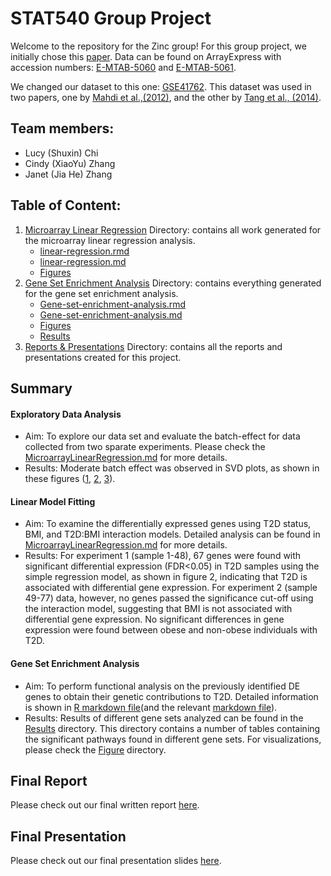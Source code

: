 # STAT540 Group Project

Welcome to the repository for the Zinc group! For this group project, we initially chose this [paper](https://www.ncbi.nlm.nih.gov/pmc/articles/PMC5069352/). Data can be found on ArrayExpress with accession numbers: [E-MTAB-5060](https://www.ebi.ac.uk/biostudies/arrayexpress/studies/E-MTAB-5060) and [E-MTAB-5061](https://www.ebi.ac.uk/biostudies/arrayexpress/studies/E-MTAB-5061?accession=E-MTAB-5061).

We changed our dataset to this one: [GSE41762](https://www.ncbi.nlm.nih.gov/geo/query/acc.cgi?acc=GSE41762). This dataset was used in two papers, one by [Mahdi et al.,(2012)](https://pubmed.ncbi.nlm.nih.gov/23140642/), and the other by [Tang et al., (2014)](https://pubmed.ncbi.nlm.nih.gov/25298321/).

## Team members:

-   Lucy (Shuxin) Chi
-   Cindy (XiaoYu) Zhang
-   Janet (Jia He) Zhang

## Table of Content:

1.  [Microarray Linear Regression](https://github.com/STAT540-UBC-2023/project-zinc/tree/main/MicroarrayLinearRegression) Directory: contains all work generated for the microarray linear regression analysis.
    -   [linear-regression.rmd](https://github.com/STAT540-UBC-2023/project-zinc/blob/main/MicroarrayLinearRegression/MicroarrayLinearRegressionSrc.Rmd)
    -   [linear-regression.md](https://github.com/STAT540-UBC-2023/project-zinc/blob/main/MicroarrayLinearRegression/MicroarrayLinearRegressionSrc.md)
    -   [Figures](https://github.com/STAT540-UBC-2023/project-zinc/tree/main/MicroarrayLinearRegression/MicroarrayLinearRegressionSrc_files/figure-gfm)
2.  [Gene Set Enrichment Analysis](https://github.com/STAT540-UBC-2023/project-zinc/tree/main/GeneSetEnrichmentAnalysis) Directory: contains everything generated for the gene set enrichment analysis.
    -   [Gene-set-enrichment-analysis.rmd](https://github.com/STAT540-UBC-2023/project-zinc/blob/main/GeneSetEnrichmentAnalysis/Gene-Set-Enrichment-Analysis.Rmd)
    -   [Gene-set-enrichment-analysis.md](https://github.com/STAT540-UBC-2023/project-zinc/blob/main/GeneSetEnrichmentAnalysis/Gene-Set-Enrichment-Analysis.md)
    -   [Figures](https://github.com/STAT540-UBC-2023/project-zinc/tree/main/GeneSetEnrichmentAnalysis/Gene-Set-Enrichment-Analysis_files/figure-gfm)
    -   [Results](https://github.com/STAT540-UBC-2023/project-zinc/tree/main/GeneSetEnrichmentAnalysis/Result)
3.  [Reports & Presentations](https://github.com/STAT540-UBC-2023/project-zinc/tree/main/Reports%26Presentations) Directory: contains all the reports and presentations created for this project.

## Summary

#### Exploratory Data Analysis

-   Aim: To explore our data set and evaluate the batch-effect for data collected from two sparate experiments. Please check the [MicroarrayLinearRegression.md](https://github.com/STAT540-UBC-2023/project-zinc/blob/main/MicroarrayLinearRegression/MicroarrayLinearRegressionSrc.md) for more details.
-   Results: Moderate batch effect was observed in SVD plots, as shown in these figures ([1](https://github.com/STAT540-UBC-2023/project-zinc/blob/main/MicroarrayLinearRegression/MicroarrayLinearRegressionSrc_files/figure-gfm/unnamed-chunk-7-1.png), [2](https://github.com/STAT540-UBC-2023/project-zinc/blob/main/MicroarrayLinearRegression/MicroarrayLinearRegressionSrc_files/figure-gfm/unnamed-chunk-7-2.png), [3](https://github.com/STAT540-UBC-2023/project-zinc/blob/main/MicroarrayLinearRegression/MicroarrayLinearRegressionSrc_files/figure-gfm/unnamed-chunk-7-3.png)).

#### Linear Model Fitting

-   Aim: To examine the differentially expressed genes using T2D status, BMI, and T2D:BMI interaction models. Detailed analysis can be found in [MicroarrayLinearRegression.md](https://github.com/STAT540-UBC-2023/project-zinc/blob/main/MicroarrayLinearRegression/MicroarrayLinearRegressionSrc.md) for more details.
-   Results: For experiment 1 (sample 1-48), 67 genes were found with significant differential expression (FDR\<0.05) in T2D samples using the simple regression model, as shown in figure 2, indicating that T2D is associated with differential gene expression. For experiment 2 (sample 49-77) data, however, no genes passed the significance cut-off using the interaction model, suggesting that BMI is not associated with differential gene expression. No significant differences in gene expression were found between obese and non-obese individuals with T2D. 

#### Gene Set Enrichment Analysis

-   Aim: To perform functional analysis on the previously identified DE genes to obtain their genetic contributions to T2D. Detailed information is shown in [R markdown file](https://github.com/STAT540-UBC-2023/project-zinc/blob/main/GeneSetEnrichmentAnalysis/Gene-Set-Enrichment-Analysis.Rmd)(and the relevant [markdown file](https://github.com/STAT540-UBC-2023/project-zinc/blob/main/GeneSetEnrichmentAnalysis/Gene-Set-Enrichment-Analysis.md)).
-   Results: Results of different gene sets analyzed can be found in the [Results](https://github.com/STAT540-UBC-2023/project-zinc/tree/main/GeneSetEnrichmentAnalysis/Result) directory. This directory contains a number of tables containing the significant pathways found in different gene sets. For visualizations, please check the [Figure](https://github.com/STAT540-UBC-2023/project-zinc/tree/main/GeneSetEnrichmentAnalysis/Gene-Set-Enrichment-Analysis_files/figure-gfm) directory.

## Final Report

Please check out our final written report [here](https://github.com/STAT540-UBC-2023/project-zinc/blob/main/Reports%26Presentations/Final%20Written%20Report.md).

## Final Presentation

Please check out our final presentation slides [here](https://github.com/STAT540-UBC-2023/project-zinc/blob/main/Reports%26Presentations/STAT540%20final%20project.pptx).
